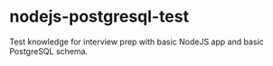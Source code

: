 # nodejs-postgresql-test
Test knowledge for interview prep with basic NodeJS app and basic PostgreSQL schema.
